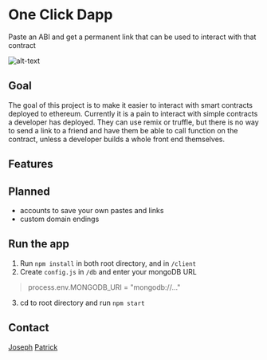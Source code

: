 # One Click Dapp

Paste an ABI and get a permanent link that can be used to interact with that contract

![alt-text](https://github.com/blockchainbuddha/one-click-DApps/blob/react/screengrab.png)

## Goal

The goal of this project is to make it easier to interact with smart contracts deployed to ethereum. Currently it is a pain to interact with simple contracts a developer has deployed. They can use remix or truffle, but there is no way to send a link to a friend and have them be able to call function on the contract, unless a developer builds a whole front end themselves.

## Features

## Planned

- accounts to save your own pastes and links
- custom domain endings

## Run the app

1. Run `npm install` in both root directory, and in `/client`
2. Create `config.js` in `/db` and enter your mongoDB URL
>process.env.MONGODB_URI = "mongodb://..."
3. cd to root directory and run `npm start`

## Contact

[Joseph](https://twitter.com/cupojoseph)
[Patrick](https://twitter.com/pi0neerpat)
